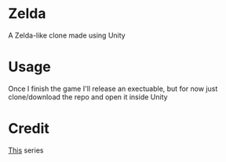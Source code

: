 # Zelda

A Zelda-like clone made using Unity

# Usage

Once I finish the game I'll release an exectuable, but for now just clone/download the repo and open it inside Unity

# Credit

[This](https://www.youtube.com/playlist?list=PL4vbr3u7UKWp0iM1WIfRjCDTI03u43Zfu) series
